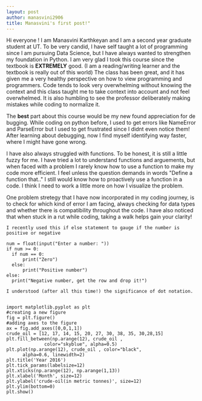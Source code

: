 ```yaml
---
layout: post
author: manasvini2906
title: Manasvini's first post!"
---
```


Hi everyone ! 
I am Manasvini Karthkeyan and I am a second year graduate student at UT. To be very candid, I have self taught a lot of programming since I am pursuing Data Science, but I have always wanted to strengthen my foundation in Python. 
 I am very glad I took this course since the textbook is **EXTREMELY** good. (I am a reading/writing learner and the textbook is really out of this world)
  The class has been great, and it has given me a very healthy perspective on how to view programming and programmers. Code tends to look very overwhelming without knowing the context
  and this class taught me to take context into account and not feel overwhelmed. It is also humbling to see the professor deliberately making mistakes while coding to normalize it.

The **best** part about this course would be my new found appreciation for de bugging. While coding on python before, I used to get errors like NameError and ParseError but I used to get frustrated since I didnt even notice them!
  After learning about debugging, now I find myself identifying way faster, where I might have gone wrong.

  I have also always struggled with functions. To be honest, it is still a little fuzzy for me. I have tried a lot to understand functions and arguements, but when faced with a problem I rarely know how to use a function to make my code more efficient.
  I feel unless the question demands in words "Define a function that.." I still would know how to proactively use a function in a code. I think I need to work a little more on how I visualize the problem.

  One problem stretegy that I have now incorporated in my coding journey, is to check for which kind of error I am facing, always checking for data types and whether there is compatibility throughout the code. I have also noticed that
  when stuck in a rut while coding, taking a walk helps gain your clarity! 


  ```
  I recently used this if else statement to gauge if the number is positive or negative
  
num = float(input("Enter a number: "))
if num >= 0:
    if num == 0:
        print("Zero")
    else:
        print("Positive number")
else:
    print("Negative number, get the row and drop it!")
  
  ```


   ```
  I understood (after all this time!) the significance of dot notation.
  
  
import matplotlib.pyplot as plt
#creating a new figure
fig = plt.figure()
#adding axes to the figure
ax = fig.add_axes([0,0,1,1])
crude_oil = [12, 17, 14, 15, 20, 27, 30, 38, 35, 30,28,15]
plt.fill_between(np.arange(12), crude_oil ,
                 color="skyblue", alpha=0.5)
plt.plot(np.arange(12), crude_oil , color="black",
         alpha=0.6, linewidth=2)
plt.title('Year 2016')
plt.tick_params(labelsize=12)
plt.xticks(np.arange(12), np.arange(1,13))
plt.xlabel('Month', size=12)
plt.ylabel('crude-oil(in metric tonnes)', size=12)
plt.ylim(bottom=0)
plt.show()
  
  ```
